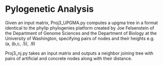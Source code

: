 # Pylogenetic Analysis

Given an input matrix, Proj3_UPGMA.py computes a upgma tree in a format identical to the phylip phylogenies platform created by 
Joe Felsenstein of the Department of Genome Sciences and the Department of Biology at the University of Washington, specifying
pairs of nodes and their heights e.g. (a, (b,c, .5), .9)

Proj3_nj.py takes an input matrix and outputs a neighbor joining tree with pairs of artificial and concrete nodes along with their distance. 

